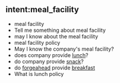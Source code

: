 ## intent:meal_facility
- meal facility
- Tell me something about meal facility
- may I know about the meal facility
- meal facility policy
- May I know the company's meal facility?
- does company provide [lunch](MealType)?
- do company provide [snack](MealType)?
- do [forgeahead](org) provide [breakfast](MealType)
- What is lunch policy
